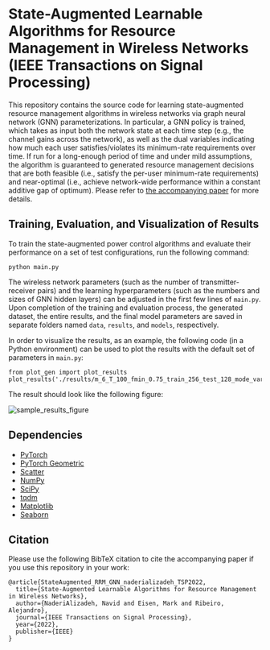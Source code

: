 # State-Augmented Learnable Algorithms for Resource Management in Wireless Networks (IEEE Transactions on Signal Processing)

This repository contains the source code for learning state-augmented resource management algorithms in wireless networks via graph neural network (GNN) parameterizations. In particular, a GNN policy is trained, which takes as input both the network state at each time step (e.g., the channel gains across the network), as well as the dual variables indicating how much each user satisfies/violates its minimum-rate requirements over time. If run for a long-enough period of time and under mild assumptions, the algorithm is guaranteed to generated resource management decisions that are both feasible (i.e., satisfy the per-user minimum-rate requirements) and near-optimal (i.e., achieve network-wide performance within a constant additive gap of optimum). Please refer to [the accompanying paper](https://ieeexplore.ieee.org/abstract/document/9991085) for more details.

## Training, Evaluation, and Visualization of Results

To train the state-augmented power control algorithms and evaluate their performance on a set of test configurations, run the following command:

```
python main.py
```

The wireless network parameters (such as the number of transmitter-receiver pairs) and the learning hyperparameters (such as the numbers and sizes of GNN hidden layers) can be adjusted in the first few lines of `main.py`. Upon completion of the training and evaluation process, the generated dataset, the entire results, and the final model parameters are saved in separate folders named `data`, `results`, and `models`, respectively.

In order to visualize the results, as an example, the following code (in a Python environment) can be used to plot the results with the default set of parameters in `main.py`:

```
from plot_gen import plot_results
plot_results('./results/m_6_T_100_fmin_0.75_train_256_test_128_mode_var_density.json')
```

The result should look like the following figure:

![sample_results_figure](https://user-images.githubusercontent.com/67436161/176785223-c190d2cb-2667-4bb9-9cab-bc911a25c0f5.png)

## Dependencies

* [PyTorch](https://pytorch.org/)
* [PyTorch Geometric](https://pytorch-geometric.readthedocs.io/en/latest/index.html)
* [Scatter](https://pytorch-scatter.readthedocs.io/en/latest/functions/scatter.html)
* [NumPy](https://numpy.org/)
* [SciPy](https://scipy.org/)
* [tqdm](https://tqdm.github.io/)
* [Matplotlib](https://matplotlib.org/)
* [Seaborn](https://seaborn.pydata.org/)

## Citation

Please use the following BibTeX citation to cite the accompanying paper if you use this repository in your work:

```
@article{StateAugmented_RRM_GNN_naderializadeh_TSP2022,
  title={State-Augmented Learnable Algorithms for Resource Management in Wireless Networks},
  author={NaderiAlizadeh, Navid and Eisen, Mark and Ribeiro, Alejandro},
  journal={IEEE Transactions on Signal Processing},
  year={2022},
  publisher={IEEE}
}
```
